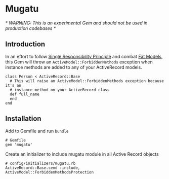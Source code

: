 # Mugatu

_* WARNING: This is an experimental Gem and should not be used in production codebases *_

## Introduction

In an effort to follow [Single Responsibility Principle](http://www.oodesign.com/single-responsibility-principle.html) and combat [Fat Models](http://en.oreilly.com/rails2011/public/schedule/detail/18514), this Gem will throw an `ActiveModel::ForbiddenMethods` exception when instance methods are added to any of your ActiveRecord models.

    class Person < ActiveRecord::Base
      # This will raise an ActiveModel::ForbiddenMethods exception because it's an
      # instance method on your ActiveRecord class
      def full_name
      end
    end

## Installation

Add to Gemfile and run `bundle`

    # Gemfile
    gem 'mugatu'

Create an initializer to include mugatu module in all Active Record objects

    # config/initializers/mugatu.rb
    ActiveRecord::Base.send :include, ActiveModel::ForbiddenMethodsProtection